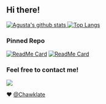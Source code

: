 ## Hi there!

[![Agusta's github stats](https://github-readme-stats.vercel.app/api?username=Chawklate&count_private=true&show_icons=true&hide_border=true&theme=dracula) ![Top Langs](https://github-readme-stats.vercel.app/api/top-langs/?username=Chawklate&langs_count=8&layout=compact&hide_border=true&theme=dracula)](https://github.com/Chawklate)

### Pinned Repo
[![ReadMe Card](https://github-readme-stats.vercel.app/api/pin/?username=Chawklate&repo=web&theme=dracula&hide_border=true&show_owner=true)](https://github.com/Chawklate/web)
[![ReadMe Card](https://github-readme-stats.vercel.app/api/pin/?username=Chawklate&repo=web&theme=dracula&hide_border=true&show_owner=true)](https://github.com/Chawklate/web)


### Feel free to contact me!
<img src="https://discord.c99.nl/widget/theme-3/700352855210590228.png" />

:heart: [@Chawklate](https://github.com/Chawklate)

